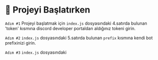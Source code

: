 # 🥳 Projeyi Başlatırken
`Adım #1` Projeyi başlatmak için `index.js` dosyasındaki 4.satırda bulunan 'token' kısmına discord developer portaldan aldığınız tokeni girin.

`Adım #2` `index.js` dosyasındaki 5.satırda bulunan `prefix` kısmına kendi bot prefixinizi girin.

`Adım #3` `index.js` dosyasındaki 
